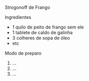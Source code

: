 Strogonoff de Frango

Ingredientes
- 1 quilo de peito de frango sem ele
- 1 tablete de caldo de galinha
- 3 colheres de sopa de óleo
- etc

Modo de preparo
1. ...
2. ...
3. ...